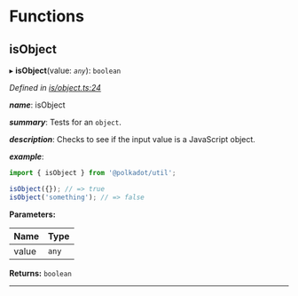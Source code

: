 

# Functions

<a id="isobject"></a>

##  isObject

▸ **isObject**(value: *`any`*): `boolean`

*Defined in [is/object.ts:24](https://github.com/polkadot-js/common/blob/c0d646b/packages/util/src/is/object.ts#L24)*

*__name__*: isObject

*__summary__*: Tests for an `object`.

*__description__*: Checks to see if the input value is a JavaScript object.

*__example__*:   

```javascript
import { isObject } from '@polkadot/util';

isObject({}); // => true
isObject('something'); // => false
```

**Parameters:**

| Name | Type |
| ------ | ------ |
| value | `any` |

**Returns:** `boolean`

___

